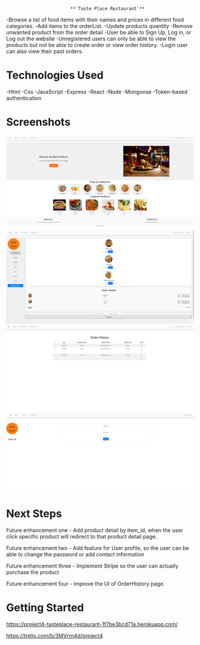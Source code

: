                             **`Taste Place Restaurant`**

-Browse a list of food items with their names and prices in different food categories. 
-Add items to the orderList.
-Update products quantity
-Remove unwanted product from the order detail 
-User be able to Sign Up, Log in, or Log out the website
-Unregistered users can only be able to view the products but not be able to create order or view order history.
-Login user can also view their past orders.

# Technologies Used

-Html
-Css
-JavaScript
-Express
-React
-Node
-Mongoose
-Token-based authentication

# Screenshots

<img src="/public/Screenshot/ss1.png">
<img src="/public/Screenshot/ss2.png">
<img src="/public/Screenshot/ss3.png">
<img src="/public/Screenshot/ss4.png">

# Next Steps

Future enhancement one - Add product detail by item_id, when the user click specific product will redirect to that product detail page.

Future enhancement two - Add feature for User profile, so the user can be able to change the password or add contact information

Future enhancement three - Implement Stripe so the user can actually purchase the product

Future enhancement four - improve the UI of OrderHistory page.

# Getting Started

https://project4-tasteplace-restaurant-1f7be3bcd71a.herokuapp.com/


https://trello.com/b/3MVrrn4d/project4

